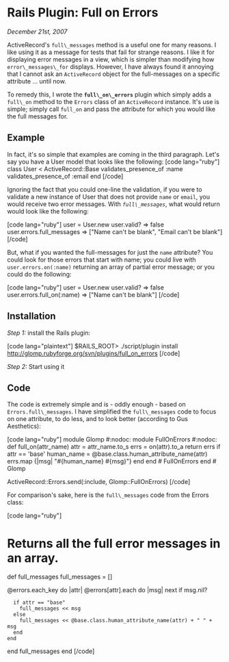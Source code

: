 # Rails Plugin: Full on Errors

<cite>December 21st, 2007</cite>

ActiveRecord's `full\_messages` method is a useful one for many reasons. I like using it as a message for tests that fail for strange reasons. I like it for displaying error messages in a view, which is simpler than modifying how `error\_messages\_for` displays. However, I have always found it annoying that I cannot ask an `ActiveRecord` object for the full-messages on a specific attribute ... until now.

To remedy this, I wrote the **`full\_on\_errors`** plugin which simply adds a `full\_on` method to the `Errors` class of an `ActiveRecord` instance. It's use is simple; simply call `full_on` and pass the attribute for which you would like the full messages for.

## Example

In fact, it's so simple that examples are coming in the third paragraph. Let's say you have a User model that looks like the following:
[code lang="ruby"]
class User < ActiveRecord::Base
  validates_presence_of :name
  validates_presence_of :email
end
[/code]

Ignoring the fact that you could one-line the validation, if you were to validate a new instance of User that does not provide `name` or `email`, you would receive two error messages. With *`full\_messages`*, what would return would look like the following:

[code lang="ruby"]
user = User.new
user.valid?
=> false
user.errors.full_messages
=> ["Name can't be blank", "Email can't be blank"]
[/code]

But, what if you wanted the full-messages for just the `name` attribute? You could look for those errors that start with name; you could live with `user.errors.on(:name)` returning an array of partial error message; or you could do the following:

[code lang="ruby"]
user = User.new
user.valid?
=> false
user.errors.full_on(:name)
=> ["Name can't be blank"]
[/code]

## Installation

*Step 1:* install the Rails plugin:

[code lang="plaintext"]
$RAILS_ROOT> ./script/plugin install \
  http://glomp.rubyforge.org/svn/plugins/full_on_errors
[/code]

*Step 2:* Start using it

## Code

The code is extremely simple and is - oddly enough - based on `Errors.full\_messages`. I have simplified the `full\_messages` code to focus on one attribute, to do less, and to look better (according to Gus Aesthetics):

[code lang="ruby"]
module Glomp #:nodoc:
  module FullOnErrors #:nodoc:
    def full_on(attr_name)
      attr = attr_name.to_s
      errs = on(attr).to_a
      return errs if attr == 'base'
      human_name = @base.class.human_attribute_name(attr)
      errs.map {|msg| "#{human_name} #{msg}"}
    end
  end # FullOnErrors
end # Glomp

ActiveRecord::Errors.send(:include, Glomp::FullOnErrors)
[/code]

For comparison's sake, here is the `full\_messages` code from the Errors class:

[code lang="ruby"]
# Returns all the full error messages in an array.
def full_messages
  full_messages = []

  @errors.each_key do |attr|
    @errors[attr].each do |msg|
      next if msg.nil?

      if attr == "base"
        full_messages << msg
      else
        full_messages << @base.class.human_attribute_name(attr) + " " + msg
      end
    end
  end
  full_messages
end
[/code]
